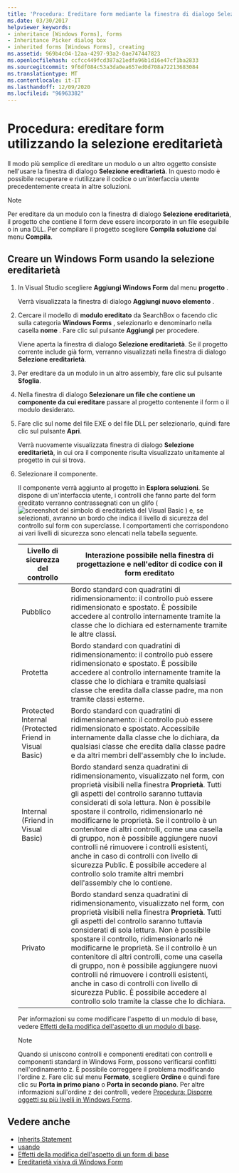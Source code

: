 ```yaml
---
title: 'Procedura: Ereditare form mediante la finestra di dialogo Selezione ereditarietà'
ms.date: 03/30/2017
helpviewer_keywords:
- inheritance [Windows Forms], forms
- Inheritance Picker dialog box
- inherited forms [Windows Forms], creating
ms.assetid: 969b4c04-12aa-4297-93a2-0ae747447823
ms.openlocfilehash: ccfcc449fcd387a21edfa96b1d16e47cf1ba2833
ms.sourcegitcommit: 9f6df084c53a3da0ea657ed0d708a72213683084
ms.translationtype: MT
ms.contentlocale: it-IT
ms.lasthandoff: 12/09/2020
ms.locfileid: "96963382"
---
```

# <a name="how-to-inherit-forms-using-the-inheritance-picker"></a>Procedura: ereditare form utilizzando la selezione ereditarietà

Il modo più semplice di ereditare un modulo o un altro oggetto consiste nell'usare la finestra di dialogo **Selezione ereditarietà**. In questo modo è possibile recuperare e riutilizzare il codice o un'interfaccia utente precedentemente creata in altre soluzioni.

> [!NOTE]
> Per ereditare da un modulo con la finestra di dialogo **Selezione ereditarietà**, il progetto che contiene il form deve essere incorporato in un file eseguibile o in una DLL. Per compilare il progetto scegliere **Compila soluzione** dal menu **Compila**.

## <a name="create-a-windows-form-by-using-the-inheritance-picker"></a>Creare un Windows Form usando la selezione ereditarietà

1. In Visual Studio scegliere **Aggiungi Windows Form** dal menu **progetto** .

   Verrà visualizzata la finestra di dialogo **Aggiungi nuovo elemento** .

2. Cercare il modello di **modulo ereditato** da SearchBox o facendo clic sulla categoria **Windows Forms** , selezionarlo e denominarlo nella casella **nome** . Fare clic sul pulsante **Aggiungi** per procedere.

   Viene aperta la finestra di dialogo **Selezione ereditarietà**. Se il progetto corrente include già form, verranno visualizzati nella finestra di dialogo **Selezione ereditarietà**.

3. Per ereditare da un modulo in un altro assembly, fare clic sul pulsante **Sfoglia**.

4. Nella finestra di dialogo **Selezionare un file che contiene un componente da cui ereditare** passare al progetto contenente il form o il modulo desiderato.

5. Fare clic sul nome del file EXE o del file DLL per selezionarlo, quindi fare clic sul pulsante **Apri**.

   Verrà nuovamente visualizzata finestra di dialogo **Selezione ereditarietà**, in cui ora il componente risulta visualizzato unitamente al progetto in cui si trova.

6. Selezionare il componente.

   Il componente verrà aggiunto al progetto in **Esplora soluzioni**. Se dispone di un'interfaccia utente, i controlli che fanno parte del form ereditato verranno contrassegnati con un glifo ( ![ screenshot del simbolo di ereditarietà del Visual Basic ](./media/how-to-inherit-forms-using-the-inheritance-picker-dialog-box/visual-basic-inheritance-glyph.gif) ) e, se selezionati, avranno un bordo che indica il livello di sicurezza del controllo sul form con superclasse. I comportamenti che corrispondono ai vari livelli di sicurezza sono elencati nella tabella seguente.

    |Livello di sicurezza del controllo|Interazione possibile nella finestra di progettazione e nell'editor di codice con il form ereditato|
    |-------------------------------|--------------------------------------------------------------------------------|
    |Pubblico|Bordo standard con quadratini di ridimensionamento: il controllo può essere ridimensionato e spostato. È possibile accedere al controllo internamente tramite la classe che lo dichiara ed esternamente tramite le altre classi.|
    |Protetta|Bordo standard con quadratini di ridimensionamento: il controllo può essere ridimensionato e spostato. È possibile accedere al controllo internamente tramite la classe che lo dichiara e tramite qualsiasi classe che eredita dalla classe padre, ma non tramite classi esterne.|
    |Protected Internal (Protected Friend in Visual Basic)|Bordo standard con quadratini di ridimensionamento: il controllo può essere ridimensionato e spostato. Accessibile internamente dalla classe che lo dichiara, da qualsiasi classe che eredita dalla classe padre e da altri membri dell'assembly che lo include.|
    |Internal (Friend in Visual Basic)|Bordo standard senza quadratini di ridimensionamento, visualizzato nel form, con proprietà visibili nella finestra **Proprietà**. Tutti gli aspetti del controllo saranno tuttavia considerati di sola lettura. Non è possibile spostare il controllo, ridimensionarlo né modificarne le proprietà. Se il controllo è un contenitore di altri controlli, come una casella di gruppo, non è possibile aggiungere nuovi controlli né rimuovere i controlli esistenti, anche in caso di controlli con livello di sicurezza Public. È possibile accedere al controllo solo tramite altri membri dell'assembly che lo contiene.|
    |Privato|Bordo standard senza quadratini di ridimensionamento, visualizzato nel form, con proprietà visibili nella finestra **Proprietà**. Tutti gli aspetti del controllo saranno tuttavia considerati di sola lettura. Non è possibile spostare il controllo, ridimensionarlo né modificarne le proprietà. Se il controllo è un contenitore di altri controlli, come una casella di gruppo, non è possibile aggiungere nuovi controlli né rimuovere i controlli esistenti, anche in caso di controlli con livello di sicurezza Public. È possibile accedere al controllo solo tramite la classe che lo dichiara.|

     Per informazioni su come modificare l'aspetto di un modulo di base, vedere [Effetti della modifica dell'aspetto di un modulo di base](effects-of-modifying-base-form-appearance.md).

    > [!NOTE]
    > Quando si uniscono controlli e componenti ereditati con controlli e componenti standard in Windows Form, possono verificarsi conflitti nell'ordinamento z. È possibile correggere il problema modificando l'ordine z. Fare clic sul menu **Formato**, scegliere **Ordine** e quindi fare clic su **Porta in primo piano** o **Porta in secondo piano**. Per altre informazioni sull'ordine z dei controlli, vedere [Procedura: Disporre oggetti su più livelli in Windows Forms](../controls/how-to-layer-objects-on-windows-forms.md).

## <a name="see-also"></a>Vedere anche

- [Inherits Statement](/dotnet/visual-basic/language-reference/statements/inherits-statement)
- [usando](/dotnet/csharp/language-reference/keywords/using)
- [Effetti della modifica dell'aspetto di un form di base](effects-of-modifying-base-form-appearance.md)
- [Ereditarietà visiva di Windows Form](windows-forms-visual-inheritance.md)
